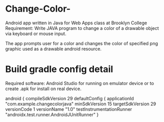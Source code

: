 # Change-Color-
Android app written in Java for Web Apps class at Brooklyn College
Requirement: Write JAVA program to change a color of a drawable object via keyboard or mouse input.

The app prompts user for a color and changes the color of specified png graphic used as a drawable android resource.

# Build gradle config detail
Required software:
Android Studio for running on emulator device or to create .apk for install on real device.

android {
    compileSdkVersion 29
    defaultConfig {
        applicationId "com.example.changecolorjava"
        minSdkVersion 15
        targetSdkVersion 29
        versionCode 1
        versionName "1.0"
        testInstrumentationRunner "androidx.test.runner.AndroidJUnitRunner"
    }
